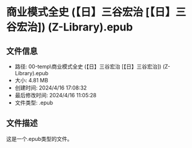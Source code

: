 ﻿# 商业模式全史 (【日】三谷宏治 [【日】三谷宏治]) (Z-Library).epub

## 文件信息
- 路径: 00-temp\商业模式全史 (【日】三谷宏治 [【日】三谷宏治]) (Z-Library).epub
- 大小: 4.81 MB
- 创建时间: 2024/4/16 17:08:32
- 最后修改时间: 2024/4/16 11:05:28
- 文件类型: .epub

## 文件描述
这是一个.epub类型的文件。

